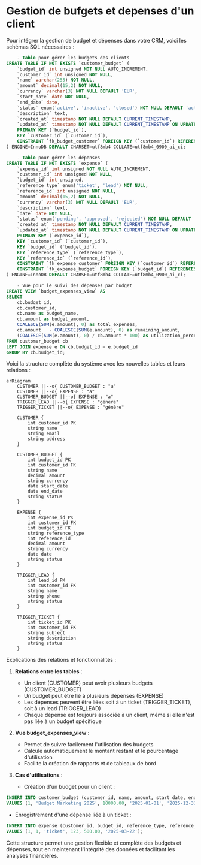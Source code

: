 # Gestion de bufgets et depenses d'un client

Pour intégrer la gestion de budget et dépenses dans votre CRM, voici les schémas SQL nécessaires :

```sql
    - Table pour gérer les budgets des clients
CREATE TABLE IF NOT EXISTS `customer_budget` (
    `budget_id` int unsigned NOT NULL AUTO_INCREMENT,
    `customer_id` int unsigned NOT NULL,
    `name` varchar(255) NOT NULL,
    `amount` decimal(15,2) NOT NULL,
    `currency` varchar(3) NOT NULL DEFAULT 'EUR',
    `start_date` date NOT NULL,
    `end_date` date,
    `status` enum('active', 'inactive', 'closed') NOT NULL DEFAULT 'active',
    `description` text,
    `created_at` timestamp NOT NULL DEFAULT CURRENT_TIMESTAMP,
    `updated_at` timestamp NOT NULL DEFAULT CURRENT_TIMESTAMP ON UPDATE CURRENT_TIMESTAMP,
    PRIMARY KEY (`budget_id`),
    KEY `customer_id` (`customer_id`),
    CONSTRAINT `fk_budget_customer` FOREIGN KEY (`customer_id`) REFERENCES `customer` (`customer_id`)
) ENGINE=InnoDB DEFAULT CHARSET=utf8mb4 COLLATE=utf8mb4_0900_ai_ci;

    - Table pour gérer les dépenses
CREATE TABLE IF NOT EXISTS `expense` (
    `expense_id` int unsigned NOT NULL AUTO_INCREMENT,
    `customer_id` int unsigned NOT NULL,
    `budget_id` int unsigned,
    `reference_type` enum('ticket', 'lead') NOT NULL,
    `reference_id` int unsigned NOT NULL,
    `amount` decimal(15,2) NOT NULL,
    `currency` varchar(3) NOT NULL DEFAULT 'EUR',
    `description` text,
    `date` date NOT NULL,
    `status` enum('pending', 'approved', 'rejected') NOT NULL DEFAULT 'pending',
    `created_at` timestamp NOT NULL DEFAULT CURRENT_TIMESTAMP,
    `updated_at` timestamp NOT NULL DEFAULT CURRENT_TIMESTAMP ON UPDATE CURRENT_TIMESTAMP,
    PRIMARY KEY (`expense_id`),
    KEY `customer_id` (`customer_id`),
    KEY `budget_id` (`budget_id`),
    KEY `reference_type` (`reference_type`),
    KEY `reference_id` (`reference_id`),
    CONSTRAINT `fk_expense_customer` FOREIGN KEY (`customer_id`) REFERENCES `customer` (`customer_id`),
    CONSTRAINT `fk_expense_budget` FOREIGN KEY (`budget_id`) REFERENCES `customer_budget` (`budget_id`)
) ENGINE=InnoDB DEFAULT CHARSET=utf8mb4 COLLATE=utf8mb4_0900_ai_ci;

    - Vue pour le suivi des dépenses par budget
CREATE VIEW `budget_expenses_view` AS
SELECT 
    cb.budget_id,
    cb.customer_id,
    cb.name as budget_name,
    cb.amount as budget_amount,
    COALESCE(SUM(e.amount), 0) as total_expenses,
    cb.amount   - COALESCE(SUM(e.amount), 0) as remaining_amount,
    (COALESCE(SUM(e.amount), 0) / cb.amount * 100) as utilization_percentage
FROM customer_budget cb
LEFT JOIN expense e ON cb.budget_id = e.budget_id
GROUP BY cb.budget_id;
```

Voici la structure complète du système avec les nouvelles tables et leurs relations :

```mermaid
erDiagram
    CUSTOMER ||--o{ CUSTOMER_BUDGET : "a"
    CUSTOMER ||--o{ EXPENSE : "a"
    CUSTOMER_BUDGET ||--o{ EXPENSE : "a"
    TRIGGER_LEAD ||--o{ EXPENSE : "génère"
    TRIGGER_TICKET ||--o{ EXPENSE : "génère"
    
    CUSTOMER {
        int customer_id PK
        string name
        string email
        string address
    }
    
    CUSTOMER_BUDGET {
        int budget_id PK
        int customer_id FK
        string name
        decimal amount
        string currency
        date start_date
        date end_date
        string status
    }
    
    EXPENSE {
        int expense_id PK
        int customer_id FK
        int budget_id FK
        string reference_type
        int reference_id
        decimal amount
        string currency
        date date
        string status
    }
    
    TRIGGER_LEAD {
        int lead_id PK
        int customer_id FK
        string name
        string phone
        string status
    }
    
    TRIGGER_TICKET {
        int ticket_id PK
        int customer_id FK
        string subject
        string description
        string status
    }
```

Explications des relations et fonctionnalités :

1. **Relations entre les tables** :
    - Un client (CUSTOMER) peut avoir plusieurs budgets (CUSTOMER_BUDGET)
    - Un budget peut être lié à plusieurs dépenses (EXPENSE)
    - Les dépenses peuvent être liées soit à un ticket (TRIGGER_TICKET), soit à un lead (TRIGGER_LEAD)
    - Chaque dépense est toujours associée à un client, même si elle n'est pas liée à un budget spécifique

2. **Vue budget_expenses_view** :
    - Permet de suivre facilement l'utilisation des budgets
    - Calcule automatiquement le montant restant et le pourcentage d'utilisation
    - Facilite la création de rapports et de tableaux de bord

3. **Cas d'utilisations** :
   - Création d'un budget pour un client :

```sql
INSERT INTO customer_budget (customer_id, name, amount, start_date, end_date)
VALUES (1, 'Budget Marketing 2025', 10000.00, '2025-01-01', '2025-12-31');
```

- Enregistrement d'une dépense liée à un ticket :

```sql
INSERT INTO expense (customer_id, budget_id, reference_type, reference_id, amount, date)
VALUES (1, 1, 'ticket', 123, 500.00, '2025-03-22');
```

Cette structure permet une gestion flexible et complète des budgets et dépenses, tout en maintenant l'intégrité des données et facilitant les analyses financières.
